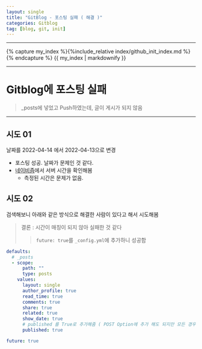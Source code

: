 ```yaml
---
layout: single
title: "GitBlog - 포스팅 실패 ( 해결 )"
categories: Gitblog
tag: [blog, git, init]
---
```


---

{% capture my_index %}{%include_relative index/github_init_index.md %}{% endcapture %}
{{ my_index | markdownify }}

---

# Gitblog에 포스팅 실패

> \_posts에 넣었고 Push하였는데, 글이 게시가 되지 않음

---

## 시도 01

날짜를 2022-04-14 에서 2022-04-13으로 변경

- 포스팅 성공. 날짜가 문제인 것 같다.
- [네이비즘](https://time.navyism.com/)에서 서버 시간을 확인해봄
  - 측정된 시간은 문제가 없음.

## 시도 02

검색해보니 아래와 같은 방식으로 해결한 사람이 있다고 해서 시도해봄

> 결론 : 시간이 매칭이 되지 않아 실패한 것 같다
>
> > `future: true`를 `_config.yml`에 추가하니 성공함

```yml
defaults:
  # _posts
  - scope:
      path: ""
      type: posts
    values:
      layout: single
      author_profile: true
      read_time: true
      comments: true
      share: true
      related: true
      show_date: true
      # published 를 True로 추가해줌 ( POST Option에 추가 해도 되지만 모든 경우에 추가 하기 위해 삽입)
      published: true

future: true
```
